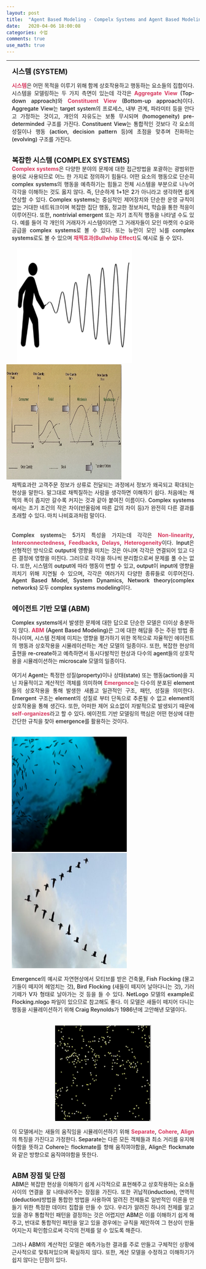 ```yaml
---
layout: post
title:  "Agent Based Modeling - Compelx Systems and Agent Based Modeling"
date:   2020-04-06 18:00:08
categories: 수업
comments: true
use_math: true
---
```

-----
<span style = "font-weight:700; font-size:1.3em; margin-left: 0.8em; margin-right: 1em;">
시스템 (SYSTEM)
</span>
<br>
<div style = "font-weight:500; font-size:1.0em; margin-left: 1em; margin-right: 1em;text-align:justify; ">

<b style = "color:#d7385e;font-size:1.2">시스템</b>은 어떤 목적을 이루기 위해 함께 상호작용하고 행동하는 요소들의 집합이다. 시스템을 모델링하는 두 가지 측면이 있는데 각각은 <b style = "color:#d7385e;font-size:1.2">Aggregate View</b> (Top-down approach)와 <b style = "color:#d7385e;font-size:1.2">Constituent View</b> (Bottom-up approach)이다. Aggregate View는 target system의 프로세스, 내부 관계, 파라미터 등을 안다고 가정하는 것이고, 개인의 자유도는 보통 무시되며 (homogeneity) pre-determinded 구조를 가진다. Constituent View는 통합적인 것보다 각 요소의 성질이나 행동 (action, decision pattern 등)에 초점을 맞추며 진화하는 (evolving) 구조를 가진다.  
</div>
<br>
<span style = "font-weight:700; font-size:1.3em; margin-left: 0.8em; margin-right: 1em;">
복잡한 시스템 (COMPLEX SYSTEMS)
</span>
<br>
<div style = "font-weight:500; font-size:1.0em; margin-left: 1em; margin-right: 1em;text-align:justify; ">
<b style = "color:#d7385e;font-size:1.2">Complex systems</b>은 다양한 분야의 문제에 대한 접근방법을 포괄하는 광범위한 용어로 사용되므로 어느 한 가지로 정의하기 힘들다. 어떤 요소의 행동으로 단순히 complex systems의 행동을 예측하기는 힘들고 전체 시스템을 부분으로 나누어 각각을 이해하는 것도 옳지 않다. 즉, 단순하게 1+1은 2가 아니라고 생각하면 쉽게 연상할 수 있다. Complex systems는 중심적인 제어장치와 단순한 운영 규칙이 없는 거대한 네트워크이며 복잡한 집단 행동, 정교한 정보처리, 학습을 통한 적응이 이루어진다. 또한, nontrivial emergent 또는 자기 조직적 행동을 나타낼 수도 있다. 예를 들어 각 개인의 거래자가 시스템이라면 그 거래자들이 모인 마켓의 수요와 공급을 complex systems로 볼 수 있다. 또는 뉴런이 모인 뇌를 complex systems로도 볼 수 있으며 <b style = "color:#d7385e;font-size:1.2">채찍효과(Bullwhip Effect)</b>도 예시로 들 수 있다. 
<br><br>

</div>

<div style="display: inline-block; margin-left: 2em; margin-right: 0.5em; ">
<img src="/images/post_img/NL9.png" width="300" height="300"  >
</div>
<div style="display: inline-block; margin-right: 2 em; ">
<img src="/images/post_img/NL8.jpg" width="300" height="300" >
</div>


<div style = "font-weight:500; font-size:1.0em; margin-left: 1em; margin-right: 1em;text-align:justify; ">
채찍효과란 고객주문 정보가 상류로 전달되는 과정에서 정보가 왜곡되고 확대되는 현상을 말한다. 말그대로 채찍질하는 사람을 생각하면 이해하기 쉽다. 처음에는 채찍의 폭이 좁지만 갈수록 커지는 것과 같아 붙여진 이름이다. Complex systems에서는 초기 조건의 작은 차이(반올림에 따른 값의 차이 등)가 완전히 다른 결과를 초래할 수 있다. 마치 나비효과처럼 말이다. 
<br><br>

Complex systems는 5가지 특성을 가지는데 각각은 <b style = "color:#d7385e;font-size:1.2">Non-linearity</b>, <b style = "color:#d7385e;font-size:1.2">Interconnectedness</b>, <b style = "color:#d7385e;font-size:1.2">Feedbacks</b>, <b style = "color:#d7385e;font-size:1.2">Delays</b>, <b style = "color:#d7385e;font-size:1.2">Heterogeneity</b>이다. Input은 선형적인 방식으로 output에 영향을 미치는 것은 아니며 각각은 연결되어 있고 다른 결정에 영향을 미친다. 그러므로 각각을 하나씩 분리함으로써 문제를 풀 수는 없다. 또한, 시스템의 output에 따라 행동이 변할 수 있고, output이 input에 영향을 끼치기 위해 지연될 수 있으며, 각각은 여러가지 다양한 종류들로 이루어진다. Agent Based Model, System Dynamics, Network theory(complex networks) 모두 complex systems modeling이다.

</div>
<br>
<span style = "font-weight:700; font-size:1.3em; margin-left: 0.8em; margin-right: 1em;">
에이전트 기반 모델 (ABM)
</span>
<br>
<div style = "font-weight:500; font-size:1.0em; margin-left: 1em; margin-right: 1em;text-align:justify; ">

Complex systems에서 발생한 문제에 대한 답으로 단순한 모델은 더이상 충분하지 않다. <b style = "color:#d7385e;font-size:1.2">ABM</b> (Agent Based Modeling)은 그에 대한 해답을 주는 주된 방법 중 하나이며, 시스템 전체에 미치는 영향을 평가하기 위한 목적으로 자율적인 에이전트의 행동과 상호작용을 시뮬레이션하는 계산 모델의 일종이다. 또한, 복잡한 현상의 출현을 re-create하고 예측하면서 동시다발적인 현상과 다수의 agent들의 상호작용을 시뮬레이션하는 microscale 모델의 일종이다. 
<br><br>
여기서 Agent는 특정한 성질(property)이나 상태(state) 또는 행동(action)을 지닌 자율적이고 계산적인 객체를 의미하며 <b style = "color:#d7385e;font-size:1.2">Emergence</b>는 다수의 분포된 element들의 상호작용을 통해 발생한 새롭고 일관적인 구조, 패턴, 성질을 의미한다. Emergent 구조는 element의 성질로 부터 단독으로 추론될 수 없고 element의 상호작용을 통해 생긴다. 또한, 어떠한 제어 요소없이 자발적으로 발생되기 때문에 <b style = "color:#d7385e;font-size:1.2">self-organizes</b>라고 할 수 있다. 에이전트 기반 모델링의 핵심은 어떤 현상에 대한 간단한 규칙을 찾아 emergence를 활용하는 것이다. 
<br><br>

<div style="display: inline-block; margin-left: 0em; margin-right: 1.5em; ">
<img src="/images/post_img/fish-flocking.jpg" width="300" height="300"  >
</div>
<div style="display: inline-block; margin-right: 0 em; ">
<img src="/images/post_img/v_shape.jpg" width="300" height="300" >
</div>

Emergence의 예시로 자연현상에서 모티브를 받은 건축물, Fish Flocking (물고기들이 떼지어 헤엄치는 것), Bird Flocking (새들이 떼지어 날아다니는 것), 기러기떼가 V자 형태로 날아가는 것 등을 들 수 있다. NetLogo 모델의 example로 Flocking.nlogo 파일이 있으므로 참고해도 좋다. 이 모델은 새들이 떼지어 다니는 행동을 시뮬레이션하기 위해 Craig Reynolds가 1986년에 고안해낸 모델이다.
<br><br>
<p align="center">
<img src="/images/post_img/flocking.gif" width="250" height="250" >
</p>

이 모델에서는 새들의 움직임을 시뮬레이션하기 위해 <b style = "color:#d7385e;font-size:1.2">Separate</b>, <b style = "color:#d7385e;font-size:1.2">Cohere</b>, <b style = "color:#d7385e;font-size:1.2">Align</b>의 특징을 가진다고 가정한다. Separate는 다른 모든 객체들과 최소 거리를 유지해야함을 뜻하고 Cohere는 flockmate를 향해 움직여야함을, Align은 flockmate와 같은 방향으로 움직여야함을 뜻한다. 
<br><br>
</div>
<span style = "font-weight:700; font-size:1.3em; margin-left: 0.8em; margin-right: 1em;">
ABM 장점 및 단점 
</span>
<div style = "font-weight:500; font-size:1.0em; margin-left: 1em; margin-right: 1em;text-align:justify; ">
ABM은 복잡한 현상을 이해하기 쉽게 시각적으로 표현해주고 상호작용하는 요소들 사이의 연결을 잘 나태내어주는 장점을 가진다. 또한 귀납적(induction), 연역적(deduction)방법을 통합한 방법을 사용하여 알려진 전제들로 일반적인 이론을 만들기 위한 특정한 데이터 집합을 만들 수 있다. 우리가 알려진 하나의 전제를 알고 있을 경우 통합적인 패턴을 결정하는 것은 어렵지만 ABM은 이를 이해하기 쉽게 해주고, 반대로 통합적인 패턴을 알고 있을 경우에는 규칙을 제안하여 그 현상이 만들어지는지 확인함으로써 각각의 전제를 알 수 있도록 해준다. 
<br><br>
그러나 ABM의 계산적인 모델은 예측가능한 결과를 주로 만들고 구체적인 상황에 근사적으로 맞춰져있으며 확실하지 않다. 또한, 계산 모델을 수정하고 이해하기가 쉽지 않다는 단점이 있다.
<br><br>